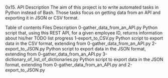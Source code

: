 0x15. API
Description
The aim of this project is to write automated tasks in Python instead of Bash. Those tasks focus on getting data from an API and exporting it in JSON or CSV format.

Table of contents
Files	Description
0-gather_data_from_an_API.py	Python script that, using this REST API, for a given employee ID, returns information about his/her TODO list progress
1-export_to_CSV.py	Python script to export data in the CSV format, extending from 0-gather_data_from_an_API.py
2-export_to_JSON.py	Python script to export data in the JSON format, extending from 0-gather_data_from_an_API.py
3-dictionary_of_list_of_dictionaries.py	Python script to export data in the JSON format, extending from 0-gather_data_from_an_API.py and 2-export_to_JSON.py